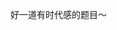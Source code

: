 <!-- date and tags in the next two lines
2017-04-18 17:06:01 +0800
data processing, maxima and minima
-->

好一道有时代感的题目～
